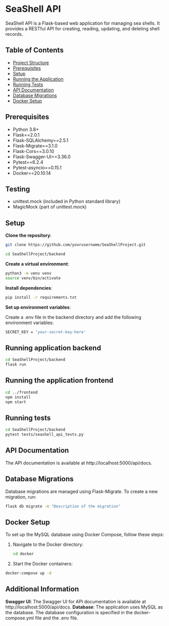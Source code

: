 # SeaShell API

SeaShell API is a Flask-based web application for managing sea shells. It provides a RESTful API for creating, reading, updating, and deleting shell records.

## Table of Contents

- [Project Structure](#project-structure)
- [Prerequisites](#prerequisites)
- [Setup](#setup)
- [Running the Application](#running-the-application)
- [Running Tests](#running-tests)
- [API Documentation](#api-documentation)
- [Database Migrations](#database-migrations)
- [Docker Setup](#docker-setup)

## Prerequisites

- Python 3.8+
- Flask==2.0.1
- Flask-SQLAlchemy==2.5.1
- Flask-Migrate==3.1.0
- Flask-Cors==3.0.10
- Flask-Swagger-UI==3.36.0
- Pytest==6.2.4
- Pytest-asyncio==0.15.1
- Docker==20.10.14

## Testing

- unittest.mock (included in Python standard library)
- MagicMock (part of unittest.mock)

## Setup 

**Clone the repository**:

   ```sh
   git clone https://github.com/yourusername/SeaShellProject.git

   cd SeaShellProject/backend
   ```

**Create a virtual environment**:

```sh
python3 -m venv venv
source venv/bin/activate
```

**Install dependencies**:

```sh  
pip install -r requirements.txt
``` 

**Set up environment variables**:

Create a .env file in the backend directory and add the following environment variables:
```sh 
SECRET_KEY = 'your-secret-key-here'
   ```


 ## Running application backend

```sh
cd SeaShellProject/backend
flask run
```
## Running the application frontend

```sh
cd ../frontend
npm install
npm start   
```

 ## Running tests

```sh
cd SeaShellProject/backend
pytest tests/seashell_api_tests.py
```

## API Documentation
The API documentation is available at http://localhost:5000/api/docs.

## Database Migrations
Database migrations are managed using Flask-Migrate. To create a new migration, run:
```sh
flask db migrate -m "Description of the migration"
```
## Docker Setup
To set up the MySQL database using Docker Compose, follow these steps:

1. Navigate to the Docker directory:
   ```sh
   cd docker 
   ```
2. Start the Docker containers:
```sh
docker-compose up -d
```
## Additional Information
**Swagger UI**: The Swagger UI for API documentation is available at http://localhost:5000/api/docs.
**Database**: The application uses MySQL as the database. The database configuration is specified in the docker-compose.yml file and the .env file.


